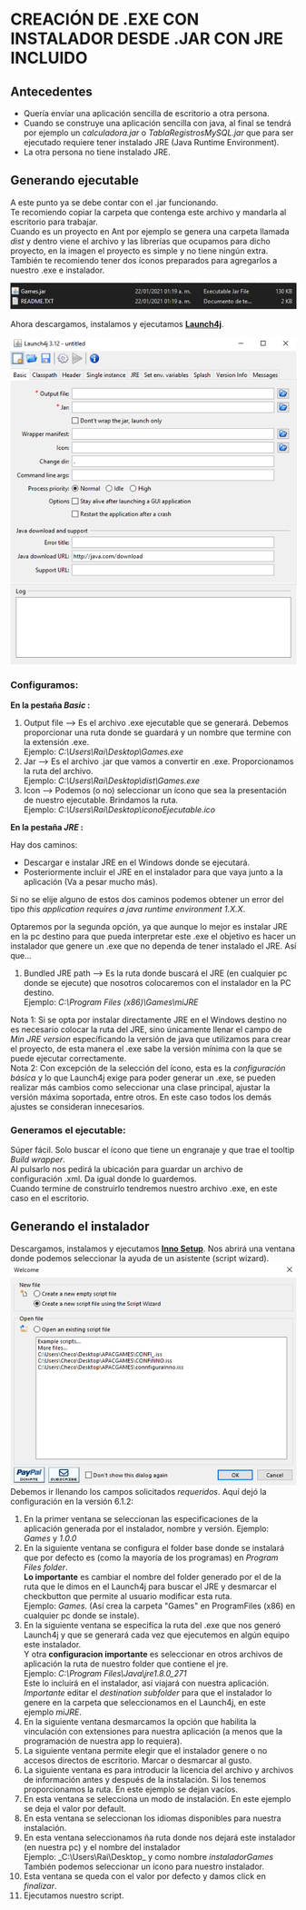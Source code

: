 # CREACIÓN DE .EXE CON INSTALADOR DESDE .JAR CON JRE INCLUIDO
[launch]: http://launch4j.sourceforge.net/
[inno]: https://jrsoftware.org/isdl.php
## **Antecedentes**
* Quería envíar una aplicación sencilla de escritorio a otra persona. 
* Cuando se construye una aplicación sencilla con java, al final se tendrá por ejemplo un _calculadora.jar_ o _TablaRegistrosMySQL.jar_ que para ser ejecutado requiere tener instalado JRE (Java Runtime Environment).
* La otra persona no tiene instalado JRE.

## **Generando ejecutable**
A este punto ya se debe contar con el .jar funcionando.  
Te recomiendo copiar la carpeta que contenga este archivo y mandarla al escritorio para trabajar.  
Cuando es un proyecto en Ant por ejemplo se genera una carpeta llamada _dist_ y dentro viene el archivo y las librerías que ocupamos para dicho proyecto, en la imagen el proyecto es simple y no tiene ningún extra.  
También te recomiendo tener dos íconos preparados para agregarlos a nuestro .exe e instalador.

![jar](imgGit/jar.png)  

Ahora descargamos, instalamos y ejecutamos  [**Launch4j**][launch].

![launch](imgGit/launch4j.png) 

### **Configuramos:**  
**En la pestaña _Basic_ :**

1. Output file --> Es el archivo .exe ejecutable que se generará. Debemos proporcionar una ruta donde se guardará y un nombre que termine con la extensión .exe.  
Ejemplo: _C:\Users\Rai\Desktop\Games.exe_
2. Jar --> Es el archivo .jar que vamos a convertir en .exe. Proporcionamos la ruta del archivo.  
Ejemplo: _C:\Users\Rai\Desktop\dist\Games.exe_
3. Icon --> Podemos (o no) seleccionar un ícono que sea la presentación de nuestro ejecutable. Brindamos la ruta.  
Ejemplo: _C:\Users\Rai\Desktop\iconoEjecutable.ico_

**En la pestaña _JRE_ :** 

Hay dos caminos:  

* Descargar e instalar JRE en el Windows donde se ejecutará.
* Posteriormente incluir el JRE en el instalador para que vaya junto a la aplicación (Va a pesar mucho más).

Si no se elije alguno de estos dos caminos podemos obtener un error del tipo _this application requires a java runtime environment 1.X.X_.

Optaremos por la segunda opción, ya que aunque lo mejor es instalar JRE en la pc destino para que pueda interpretar este .exe el objetivo es hacer un instalador que genere un .exe que no dependa de tener instalado el JRE. Así que...

1. Bundled JRE path --> Es la ruta donde buscará el JRE (en cualquier pc donde se ejecute) que nosotros colocaremos con el instalador en la PC destino.  
Ejemplo: _C:\Program Files (x86)\Games\miJRE_

Nota 1: Si se opta por instalar directamente JRE en el Windows destino no es necesario colocar la ruta del JRE, sino únicamente llenar el campo de _Min JRE version_ específicando la versión de java que utilizamos para crear el proyecto, de esta manera el .exe sabe la versión mínima con la que se puede ejecutar correctamente.  
Nota 2: Con excepción de la selección del ícono, esta es la *configuración básica* y lo que Launch4j exige para poder generar un .exe, se pueden realizar más cambios como seleccionar una clase principal, ajustar la versión máxima soportada, entre otros. En este caso todos los demás ajustes se consideran innecesarios.
### **Generamos el ejecutable:**  
Súper fácil. Solo buscar el ícono que tiene un engranaje y que trae el tooltip _Build wrapper_.  
Al pulsarlo nos pedirá la ubicación para guardar un archivo de configuración .xml. Da igual donde lo guardemos.  
Cuando termine de construirlo tendremos nuestro archivo .exe, en este caso en el escritorio.  
## **Generando el instalador**
Descargamos, instalamos y ejecutamos [**Inno Setup**][inno].
Nos abrirá una ventana donde podemos seleccionar la ayuda de un asistente (script wizard). 
![inno](imgGit/inno.png)  
Debemos ir llenando los campos solicitados _requeridos_. Aquí dejó la configuración en la versión 6.1.2:  
1. En la primer ventana se seleccionan las especificaciones de la aplicación generada por el instalador, nombre y versión.
Ejemplo: _Games_ y _1.0.0_
2. En la siguiente ventana se configura el folder base donde se instalará que por defecto es (como la mayoría de los programas) en _Program Files folder_.  
**Lo importante** es cambiar el nombre del folder generado por el de la ruta que le dimos en el Launch4j para buscar el JRE y desmarcar el checkbutton que permite al usuario modificar esta ruta.  
Ejemplo: _Games_.   (Así crea la carpeta "Games" en ProgramFiles (x86) en cualquier pc donde se instale).
3. En la siguiente ventana se especifíca la ruta del .exe que nos generó Launch4j y que se generará cada vez que ejecutemos en algún equipo este instalador.  
Y otra **configuracion importante** es seleccionar en otros archivos de aplicación la ruta de nuestro folder que contiene el jre.  
Ejemplo: _C:\Program Files\Java\jre1.8.0_271_  
Este lo incluirá en el instalador, así viajará con nuestra aplicación.  
*Importante* editar el _destination subfolder_ para que el instalador lo genere en la carpeta que seleccionamos en el Launch4j, en este ejemplo _miJRE_.
4. En la siguiente ventana desmarcamos la opción que habilita la vinculación con extensiones para nuestra aplicación (a menos que la programación de nuestra app lo requiera).
5. La siguiente ventana permite elegir que el instalador genere o no accesos directos de escritorio. Marcar o desmarcar al gusto.
6. La siguiente ventana es para  introducir la licencia del archivo y archivos de información antes y después de la instalación. Si los tenemos proporcionamos la ruta. En este ejemplo se dejan vacíos.
7. En esta ventana se selecciona un modo de instalación. En este ejemplo se deja el valor por default.
8. En esta ventana se seleccionan los idiomas disponibles para nuestra instalación.
9. En esta ventana seleccionamos ña ruta donde nos dejará este instalador (en nuestra pc) y el nombre del instalador  
Ejemplo: _C:\Users\Rai\Desktop\_ y como nombre _instaladorGames_  
También podemos seleccionar un ícono para nuestro instalador.
10. Esta ventana se queda con el valor por defecto y damos click en _finalizar_.
11. Ejecutamos nuestro script.




